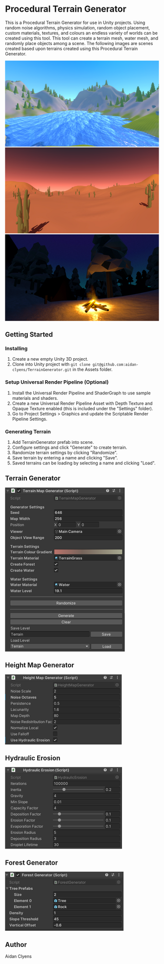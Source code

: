 # Procedural Terrain Generator
This is a Procedural Terrain Generator for use in Unity projects. Using random noise algorithms, physics simulation, random object placement, custom materials, textures, and colours an endless variety of worlds can be created using this tool. This tool can create a terrain mesh, water mesh, and randomly place objects among a scene. The following images are scenes created based upon terrains created using this Procedural Terrain Generator.

![](Images/forest.png)
![](Images/desert.png)
![](Images/campfire.png)

## Getting Started
### Installing
1. Create a new empty Unity 3D project.
2. Clone into Unity project with `git clone git@github.com:aidan-clyens/TerrainGenerator.git` in the Assets folder.

### Setup Universal Render Pipeline (Optional)
1. Install the Universal Render Pipeline and ShaderGraph to use sample materials and shaders.
2. Create a new Universal Render Pipeline Asset with Depth Texture and Opaque Texture enabled (this is included under the "Settings" folder).
3. Go to Project Settings > Graphics and update the Scriptable Render Pipeline Settings.

### Generating Terrain
1. Add TerrainGenerator prefab into scene.
2. Configure settings and click "Generate" to create terrain.
3. Randomize terrain settings by clicking "Randomize".
4. Save terrain by entering a name and clicking "Save".
5. Saved terrains can be loading by selecting a name and clicking "Load".

## Terrain Generator
![](Images/TerrainGeneratorSettings.png)

## Height Map Generator
![](Images/HeightMapGeneratorSettings.png)

## Hydraulic Erosion
![](Images/HydraulicErosionSettings.PNG)

## Forest Generator
![](Images/ForestGeneratorSettings.png)


## Author
Aidan Clyens
